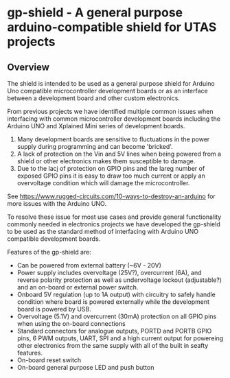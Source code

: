 # gp-shield - A general purpose arduino-compatible shield for UTAS projects

## Overview
The shield is intended to be used as a general purpose shield for Arduino Uno compatible microcontroller development boards or as an interface between a development board and other custom electronics.

From previous projects we have identified multiple common issues when interfacing with common microcontroller development boards including the Arduino UNO and Xplained Mini series of development boards.
1. Many development boards are sensitive to fluctuations in the power supply during programming and can become 'bricked'.
1. A lack of protection on the Vin and 5V lines when being powered from a shield or other electronics makes them susceptible to damage.
1. Due to the lacj of protection on GPIO pins and the lareg number of exposed GPIO pins it is easy to draw too much current or apply an overvoltage condition which will damage the microcontroller.

See https://www.rugged-circuits.com/10-ways-to-destroy-an-arduino for more issues with the Arduino UNO.

To resolve these issue for most use cases and provide general functionality commonly needed in electronics projects we have developed the gp-shield to be used as the standard method of interfacing with Arduino UNO compatible development boards.

Features of the gp-shield are:
- Can be powered from external battery (~6V - 20V)
- Power supply includes overvoltage (25V?), overcurrent (6A), and reverse polarity protection as well as undervoltage lockout (adjustable?) and an on-board or external power switch.
- Onboard 5V regulation (up to 1A output) with circuitry to safely handle condition where board is powered externally while the development board is powered by USB.
- Overvoltage (5.1V) and overcurrent (30mA) protection on all GPIO pins when using the on-board connections
- Standard connectors for analogue outputs, PORTD and PORTB GPIO pins, 6 PWM outputs, UART, SPI and a high current output for powereing other electronics from the same supply with all of the built in seafty features.
- On-board reset switch
- On-board general purpose LED and push button
